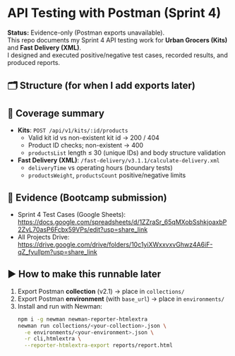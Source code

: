 # API Testing with Postman (Sprint 4)

**Status:** Evidence-only (Postman exports unavailable).  
This repo documents my Sprint 4 API testing work for **Urban Grocers (Kits)** and **Fast Delivery (XML)**.  
I designed and executed positive/negative test cases, recorded results, and produced reports.

## 🗂 Structure (for when I add exports later)


## 🧪 Coverage summary
- **Kits**: `POST /api/v1/kits/:id/products`
  - Valid kit id vs non-existent kit id → 200 / 404
  - Product ID checks; non-existent → 400
  - `productsList` length ≤ 30 (unique IDs) and body structure validation
- **Fast Delivery (XML)**: `/fast-delivery/v3.1.1/calculate-delivery.xml`
  - `deliveryTime` vs operating hours (boundary tests)
  - `productsWeight`, `productsCount` positive/negative limits

## 📎 Evidence (Bootcamp submission)
- Sprint 4 Test Cases (Google Sheets): https://docs.google.com/spreadsheets/d/1ZZraSr_65qMXobSshkjoaxbP2ZvL70asP6Fcbx59VPs/edit?usp=share_link
- All Projects Drive: https://drive.google.com/drive/folders/10c1yiXWxxvxvGhwz4A6iF-qZ_fyullpm?usp=share_link

## ▶️ How to make this runnable later
1. Export Postman **collection** (v2.1) → place in `collections/`
2. Export Postman **environment** (with `base_url`) → place in `environments/`
3. Install and run with Newman:
   ```bash
   npm i -g newman newman-reporter-htmlextra
   newman run collections/<your-collection>.json \
     -e environments/<your-environment>.json \
     -r cli,htmlextra \
     --reporter-htmlextra-export reports/report.html
